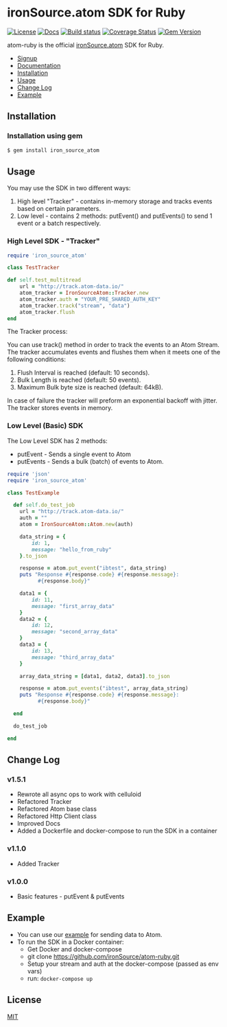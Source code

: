 # ironSource.atom SDK for Ruby

[![License][license-image]][license-url]
[![Docs][docs-image]][docs-url]
[![Build status][travis-image]][travis-url]
[![Coverage Status][coveralls-image]][coveralls-url]
[![Gem Version][gem-image]][gem-url]

atom-ruby is the official [ironSource.atom](http://www.ironsrc.com/data-flow-management) SDK for Ruby.

- [Signup](https://atom.ironsrc.com/#/signup)
- [Documentation][docs-url]
- [Installation](#installation)
- [Usage](#usage)
- [Change Log](#change-log)
- [Example](#example)

## Installation

### Installation using gem
```bash
$ gem install iron_source_atom
```

## Usage

You may use the SDK in two different ways:

1. High level "Tracker" - contains in-memory storage and tracks events based on certain parameters.
2. Low level - contains 2 methods: putEvent() and putEvents() to send 1 event or a batch respectively.

### High Level SDK - "Tracker"

```ruby
require 'iron_source_atom'

class TestTracker

def self.test_multitread
    url = "http://track.atom-data.io/"
    atom_tracker = IronSourceAtom::Tracker.new
    atom_tracker.auth = "YOUR_PRE_SHARED_AUTH_KEY"
    atom_tracker.track("stream", "data")
    atom_tracker.flush
end
```

The Tracker process:

You can use track() method in order to track the events to an Atom Stream.
The tracker accumulates events and flushes them when it meets one of the following conditions:
 
1. Flush Interval is reached (default: 10 seconds).
2. Bulk Length is reached (default: 50 events).
3. Maximum Bulk byte size is reached (default: 64kB).

In case of failure the tracker will preform an exponential backoff with jitter.
The tracker stores events in memory.

### Low Level (Basic) SDK

The Low Level SDK has 2 methods:  
- putEvent - Sends a single event to Atom  
- putEvents - Sends a bulk (batch) of events to Atom.

```ruby
require 'json'
require 'iron_source_atom'

class TestExample

  def self.do_test_job
    url = "http://track.atom-data.io/"
    auth = ""
    atom = IronSourceAtom::Atom.new(auth)

    data_string = {
        id: 1,
        message: "hello_from_ruby"
    }.to_json

    response = atom.put_event("ibtest", data_string)
    puts "Response #{response.code} #{response.message}:
          #{response.body}"

    data1 = {
        id: 11,
        message: "first_array_data"
    }
    data2 = {
        id: 12,
        message: "second_array_data"
    }
    data3 = {
        id: 13,
        message: "third_array_data"
    }

    array_data_string = [data1, data2, data3].to_json

    response = atom.put_events("ibtest", array_data_string)
    puts "Response #{response.code} #{response.message}:
          #{response.body}"

  end

  do_test_job

end
```
## Change Log

### v1.5.1
- Rewrote all async ops to work with celluloid
- Refactored Tracker
- Refactored Atom base class
- Refactored Http Client class
- Improved Docs
- Added a Dockerfile and docker-compose to run the SDK in a container

### v1.1.0
- Added Tracker

### v1.0.0
- Basic features - putEvent & putEvents

## Example

- You can use our [example](example) for sending data to Atom.
- To run the SDK in a Docker container:  
    - Get Docker and docker-compose
    - git clone https://github.com/ironSource/atom-ruby.git
    - Setup your stream and auth at the docker-compose (passed as env vars)
    - run: ```docker-compose up ```

## License
[MIT][license-url]

[license-image]: https://img.shields.io/badge/license-MIT-blue.svg?style=flat-square
[license-url]: LICENSE
[travis-image]: https://travis-ci.org/ironSource/atom-ruby.svg?branch=master
[travis-url]: https://travis-ci.org/ironSource/atom-ruby
[coveralls-image]: https://coveralls.io/repos/github/ironSource/atom-ruby/badge.svg?branch=master
[coveralls-url]: https://coveralls.io/github/ironSource/atom-ruby?branch=master
[docs-image]: https://img.shields.io/badge/docs-latest-blue.svg
[docs-url]: https://ironsource.github.io/atom-ruby/
[gem-image]: https://badge.fury.io/rb/iron_source_atom.svg
[gem-url]: https://badge.fury.io/rb/iron_source_atom